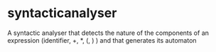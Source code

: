 syntacticanalyser
=================

A syntactic analyser that detects the nature of the components of an expression (identifier, +, *, (, ) ) and that generates its automaton
